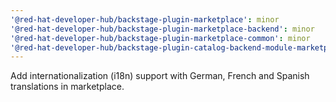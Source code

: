 ```yaml
---
'@red-hat-developer-hub/backstage-plugin-marketplace': minor
'@red-hat-developer-hub/backstage-plugin-marketplace-backend': minor
'@red-hat-developer-hub/backstage-plugin-marketplace-common': minor
'@red-hat-developer-hub/backstage-plugin-catalog-backend-module-marketplace': minor
---
```


Add internationalization (i18n) support with German, French and Spanish translations in marketplace.
